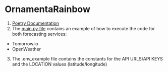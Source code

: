 # OrnamentaRainbow

1. [Poetry Documentation](https://python-poetry.org/)
2. The [main.py file](https://github.com/jucrramirez/OrnamentaRainbow/blob/main/src/main.py) contains an example of how to execute the code for both forecasting services:
-  Tomorrow.io
-  OpenWeather
3. The .env_example file contains the constants for the API URLS/API KEYS and the LOCATION values (latitude/longitude)
